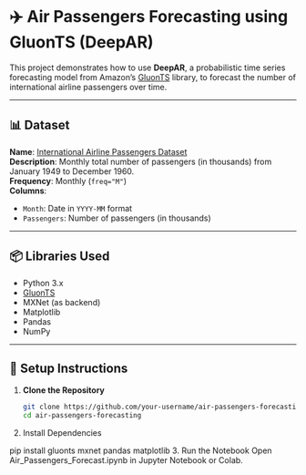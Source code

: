 # ✈️ Air Passengers Forecasting using GluonTS (DeepAR)

This project demonstrates how to use **DeepAR**, a probabilistic time series forecasting model from Amazon’s [GluonTS](https://ts.gluon.ai/stable/index.html) library, to forecast the number of international airline passengers over time.

---

## 📊 Dataset

**Name**: [International Airline Passengers Dataset](https://raw.githubusercontent.com/jbrownlee/Datasets/master/airline-passengers.csv)  
**Description**: Monthly total number of passengers (in thousands) from January 1949 to December 1960.  
**Frequency**: Monthly (`freq="M"`)  
**Columns**:
- `Month`: Date in `YYYY-MM` format
- `Passengers`: Number of passengers (in thousands)

---

## 📦 Libraries Used

- Python 3.x
- [GluonTS](https://github.com/awslabs/gluonts)
- MXNet (as backend)
- Matplotlib
- Pandas
- NumPy

---

## 🔧 Setup Instructions

1. **Clone the Repository**
   ```bash
   git clone https://github.com/your-username/air-passengers-forecasting.git
   cd air-passengers-forecasting
2. Install Dependencies

pip install gluonts mxnet pandas matplotlib
3. Run the Notebook
Open Air_Passengers_Forecast.ipynb in Jupyter Notebook or Colab.
